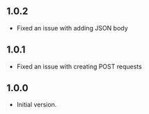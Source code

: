 ## 1.0.2

- Fixed an issue with adding JSON body

## 1.0.1

- Fixed an issue with creating POST requests

## 1.0.0

- Initial version.
